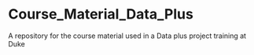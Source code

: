 # Course_Material_Data_Plus
A repository for the course material used in a Data plus project training at Duke
